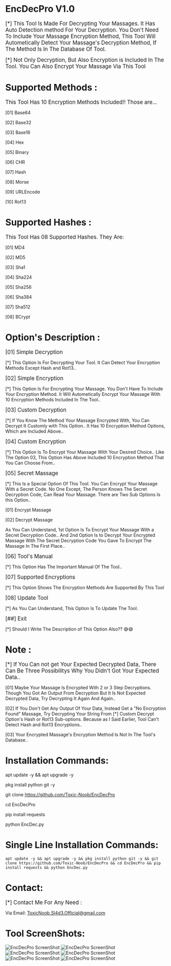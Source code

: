 # EncDecPro V1.0

<big>[*] This Tool Is Made For Decrypting Your Massages. It Has Auto Detection method For Your Decryption. You Don't Need To Include Your Massage Encryption Method, This Tool Will Autometically Detect Your Massage's Decryption Method, If The Method Is In The Database Of Tool.

[*] Not Only Decryption, But Also Encryption is Included In The Tool. You Can Also Encrypt Your Massage Via This Tool</big>

# Supported Methods :

<big> This Tool Has 10 Encryption Methods Included!! Those are...</big>

[01] Base64

[02] Base32

[03] Base16

[04] Hex

[05] Binary

[06] CHR

[07] Hash

[08] Morse

[09] URLEncode

[10] Rot13

# Supported Hashes :

<big> This Tool Has 08 Supported Hashes. They Are:</big>

[01] MD4

[02] MD5

[03] Sha1

[04] Sha224

[05] Sha256

[06] Sha384

[07] Sha512

[08] BCrypt

# Option's Description :

<big>[01] Simple Decryption</big>

[*] This Option Is For Decrypting Your Tool. It Can Detect Your Encryption Methods Except Hash and Rot13..

<big>[02] Simple Encryption</big>

[*] This Option Is For Encrypting Your Massage. You Don't Have To Include Your Encryption Method. It Will Autometically Encrypt Your Massage With 10 Encryption Methods Included In The Tool..

<big>[03] Custom Decryption</big>

[*] If You Know The Method Your Massage Encrypted With, You Can Decrypt It Customly with This Option.. It Has 10 Encryption Method Options, Which are Included Above..

<big>[04] Custom Encryption</big>

[*] This Option Is To Encrypt Your Massage With Your Desired Choice.. Like The Option 03, This Option Has Above Included 10 Encryption Method That You Can Choose From..

<big>[05] Secret Massage</big>

[*] This Is a Special Option Of This Tool. You Can Encrypt Your Massage With a Secret Code. No One Except, The Person Knows The Secret Decryption Code, Can Read Your Massage. There are Two Sub Options Is this Option..

[01] Encrypt Massage

[02] Decrypt Massage

As You Can Understand, 1st Option Is To Encrypt Your Massage With a Secret Decryption Code.. And 2nd Option Is to Decrypt Your Encrypted Massage With The Secret Decryption Code You Gave To Encrypt The Massage In The First Place..

<big>[06] Tool's Manual</big>

[*] This Option Has The Important Manual Of The Tool..

<big>[07] Supported Encryptions</big>

[*] This Option Shows The Encryption Methods Are Supported By This Tool

<big>[08] Update Tool</big>

[*] As You Can Understand, This Option Is To Update The Tool.

<big>[##] Exit</big>

[*] Should I Write The Description of This Option Also?? 😅😅


# Note :

<big>[*] If You Can not get Your Expected Decrypted Data, There Can Be Three Possibilitys Why You Didn't Got Your Expected Data..</big>

[01] Maybe Your Massage Is Encrypted With 2 or 3 Step Decryptions. Though You Got An Output From Decryption But It Is Not Expected Decrypted Data, Try Decrypting It Again And Again..

[02] If You Don't Get Any Output Of Your Data, Instead Get a "No Encryption Found" Massage,  Try Decrypting Your String From [*] Custom Decrypt Option's Hash or Rot13 Sub-options. Because as I Said Earlier, Tool Can't Detect Hash and Rot13 Encryptions..

[03] Your Encrypted Massage's Encryption Method Is Not In The Tool's Database..


# Installation Commands:

apt update -y && apt upgrade -y

pkg install python git -y

git clone https://github.com/Toxic-Noob/EncDecPro

cd EncDecPro

pip install requests

python EncDec.py


# Single Line Installation Commands:

```shell script
apt update -y && apt upgrade -y && pkg install python git -y && git clone https://github.com/Toxic-Noob/EncDecPro && cd EncDecPro && pip install requests && python EncDec.py
```

# Contact:

<big>[*] Contact Me For Any Need :</big>

Via Email: ToxicNoob.Sl4d3.Official@gmail.com


# Tool ScreenShots:
<img src=https://b.top4top.io/p_2197bh0630.jpg alt="EncDecPro ScreenShot">
<img src=https://c.top4top.io/p_21977j5es1.jpg alt="EncDecPro ScreenShot">
<img src=https://d.top4top.io/p_21972ugh02.jpg alt="EncDecPro ScreenShot">
<img src=https://e.top4top.io/p_2197x4xwx3.jpg alt="EncDecPro ScreenShot">
<img src=https://f.top4top.io/p_2197gmj4r4.jpg alt="EncDecPro ScreenShot">
<img src=https://g.top4top.io/p_2197zpcme5.jpg alt="EncDecPro ScreenShot">
